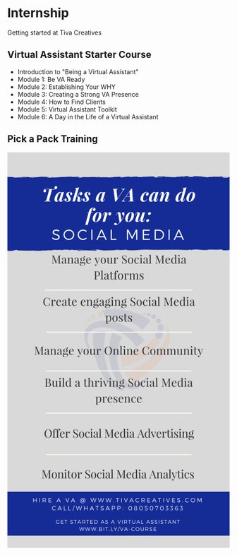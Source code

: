 # Internship
Getting started at Tiva Creatives

## Virtual Assistant Starter Course
- Introduction to "Being a Virtual Assistant"
- Module 1: Be VA Ready
- Module 2: Establishing Your WHY
- Module 3: Creating a Strong VA Presence
- Module 4: How to Find Clients
- Module 5: Virtual Assistant Toolkit
- Module 6: A Day in the Life of a Virtual Assistant

## Pick a Pack Training
![Social Media Package](https://github.com/tivacreatives/internship/blob/master/va-tasks-tivacreatives-social-media.png)
